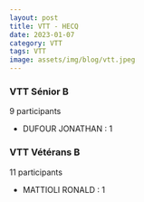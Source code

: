 ```yaml
---
layout: post
title: VTT - HECQ
date: 2023-01-07
category: VTT
tags: VTT
image: assets/img/blog/vtt.jpeg
---
```


### VTT Sénior B
9 participants
- DUFOUR JONATHAN : 1

### VTT Vétérans B
11 participants
- MATTIOLI RONALD : 1
